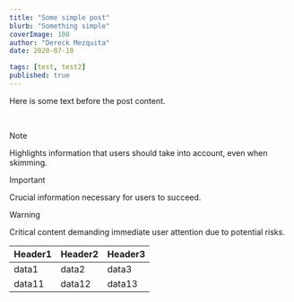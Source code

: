 ```yaml
---
title: "Some simple post"
blurb: "Something simple"
coverImage: 100
author: "Dereck Mezquita"
date: 2020-07-10

tags: [test, test2]
published: true
---
```


Here is some text before the post content.

<br>

> [!NOTE]
> Highlights information that users should take into account, even when skimming.

> [!IMPORTANT]
> Crucial information necessary for users to succeed.

> [!WARNING]
> Critical content demanding immediate user attention due to potential risks.

|Header1 |Header2  | Header3|
--- | --- | ---|
|data1|data2|data3|
|data11|data12|data13|